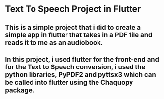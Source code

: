 # Text To Speech Project in Flutter

## This is a simple project that i did to create a simple app in flutter that takes in a PDF file and reads it to me as an audiobook.
## In this project, i used flutter for the front-end and for the Text to Speech conversion, i used the python libraries, PyPDF2 and pyttsx3 which can be called into flutter using the Chaquopy package.
